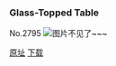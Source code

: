 ### Glass-Topped Table
No.2795
![图片不见了~~~](https://imgs.xkcd.com/comics/glass_topped_table.png)

[原址](https://xkcd.com//2795) [下载](https://imgs.xkcd.com/comics/glass_topped_table.png)

